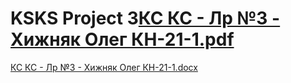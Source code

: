 # KSKS Project 3[КС КС - Лр №3 - Хижняк Олег КН-21-1.pdf](https://github.com/ThisLightShallBurnYou/KSKS-LR-3/files/13226488/-.3.-.-21-1.pdf)
[КС КС - Лр №3 - Хижняк Олег КН-21-1.docx](https://github.com/ThisLightShallBurnYou/KSKS-LR-3/files/13226487/-.3.-.-21-1.docx)
